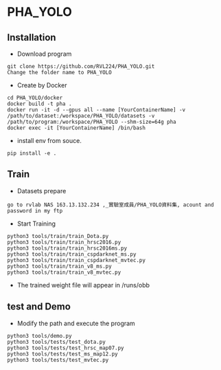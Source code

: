 # PHA_YOLO
## Installation
  - Download program
```
git clone https://github.com/RVL224/PHA_YOLO.git
Change the folder name to PHA_YOLO
```
  - Create by Docker
```
cd PHA_YOLO/docker
docker build -t pha .
docker run -it -d --gpus all --name [YourContainerName] -v /path/to/dataset:/workspace/PHA_YOLO/datasets -v /path/to/program:/workspace/PHA_YOLO --shm-size=64g pha
docker exec -it [YourContainerName] /bin/bash
```
  - install env from souce.
```
pip install -e .
```
## Train
  - Datasets prepare
```
go to rvlab NAS 163.13.132.234 ,_實驗室成員/PHA_YOLO資料集, acount and password in my ftp
```
  - Start Training
```
python3 tools/train/train_Dota.py
python3 tools/train/train_hrsc2016.py
python3 tools/train/train_hrsc2016ms.py
python3 tools/train/train_cspdarknet_ms.py
python3 tools/train/train_cspdarknet_mvtec.py
python3 tools/train/train_v8_ms.py
python3 tools/train/train_v8_mvtec.py
```
  - The trained weight file will appear in /runs/obb
## test and Demo
  - Modify the path and execute the program
```
python3 tools/demo.py
python3 tools/tests/test_dota.py
python3 tools/tests/test_hrsc_map07.py
python3 tools/tests/test_ms_map12.py
python3 tools/tests/test_mvtec.py
```
